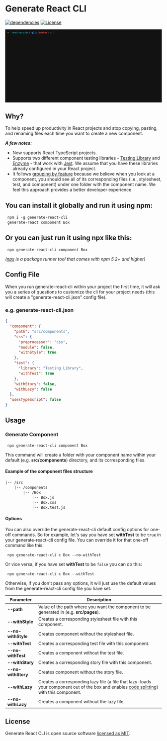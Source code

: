# Generate React CLI

[![dependencies](https://david-dm.org/arminbro/generate-react-cli.svg)](https://david-dm.org/arminbro/generate-react-cli)
[![License](https://img.shields.io/npm/l/express.svg)](https://github.com/arminbro/generate-react-cli/blob/master/LICENSE)

<p align="center"><img src="docs/assets/component-cmd.gif?raw=true"/></p>

## Why?

To help speed up productivity in React projects and stop copying, pasting, and renaming files each time you want to create a new component.

**_A few notes:_**

- Now supports React TypeScript projects.
- Supports two different component testing libraries - [Testing Library](https://testing-library.com) and [Enzyme](https://airbnb.io/enzyme) - that work with [Jest](https://jestjs.io/). We assume that you have these libraries already configured in your React project.
- It follows [grouping by feature](https://reactjs.org/docs/faq-structure.html#grouping-by-file-type) because we believe when you look at a component, you should see all of its corresponding files (i.e., stylesheet, test, and component) under one folder with the component name. We feel this approach provides a better developer experience.

## You can install it globally and run it using npm:

```
 npm i -g generate-react-cli
 generate-react component Box
```

## Or you can just run it using npx like this:

```
 npx generate-react-cli component Box
```

_([npx](https://medium.com/@maybekatz/introducing-npx-an-npm-package-runner-55f7d4bd282b) is a package runner tool that comes with npm 5.2+ and higher)_

## Config File

When you run generate-react-cli within your project the first time, it will ask you a series of questions to customize the cli for your project needs (this will create a "generate-react-cli.json" config file).

### e.g. **generate-react-cli.json**

```json
{
  "component": {
    "path": "src/components",
    "css": {
      "preprocessor": "css",
      "module": false,
      "withStyle": true
    },
    "test": {
      "library": "Testing Library",
      "withTest": true
    },
    "withStory": false,
    "withLazy": false
  },
  "usesTypeScript": false
}
```

## Usage

### Generate Component

```
 npx generate-react-cli component Box
```

This command will create a folder with your component name within your default (e.g. **src/components**) directory, and its corresponding files.

#### **Example of the component files structure**

```
|-- /src
    |-- /components
        |-- /Box
            |-- Box.js
            |-- Box.css
            |-- Box.test.js
```

#### Options

You can also override the generate-react-cli default config options for one-off commands. So for example, let's say you have set **withTest** to be `true` in your generate-react-cli config file. You can override it for that one-off command like this:

```
 npx generate-react-cli c Box --no-withTest
```

Or vice versa, if you have set **withTest** to be `false` you can do this:

```
 npx generate-react-cli c Box --withTest
```

Otherwise, if you don't pass any options, it will just use the default values from the generate-react-cli config file you have set.

| Parameter          | Description                                                                                                                                                                                             |
| ------------------ | ------------------------------------------------------------------------------------------------------------------------------------------------------------------------------------------------------- |
| **--path**         | Value of the path where you want the component to be generated in (e.g. **src/pages**).                                                                                                                 |
| **--withStyle**    | Creates a corresponding stylesheet file with this component.                                                                                                                                            |
| **--no-withStyle** | Creates component without the stylesheet file.                                                                                                                                                          |
| **--withTest**     | Creates a corresponding test file with this component.                                                                                                                                                  |
| **--no-withTest**  | Creates a component without the test file.                                                                                                                                                              |
| **--withStory**    | Creates a corresponding story file with this component.                                                                                                                                                 |
| **--no-withStory** | Creates component without the story file.                                                                                                                                                               |
| **--withLazy**     | Creates a corresponding lazy file (a file that lazy-loads your component out of the box and enables [code splitting](https://reactjs.org/docs/code-splitting.html#code-splitting)) with this component. |
| **--no-withLazy**  | Creates a component without the lazy file.                                                                                                                                                              |

## License

Generate React CLI is open source software [licensed as MIT](https://github.com/arminbro/generate-react-cli/blob/master/LICENSE).
